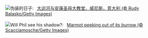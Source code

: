 ![](https://www.bing.com/th?id=OHR.VeniceCarnival_ZH-CN4965898587_UHD.jpg&w=1000)伪装的日子:&nbsp;&ensp;[大运河与安康圣母大教堂，威尼斯，意大利 (© Rudy Balasko/Getty Images)](https://www.bing.com/th?id=OHR.VeniceCarnival_ZH-CN4965898587_UHD.jpg)
<br><br/>
![](https://www.bing.com/th?id=OHR.AlpineMarmot_EN-US6895103237_UHD.jpg&w=1000)Will Phil see his shadow?:&nbsp;&ensp;[Marmot peeking out of its burrow (© Scacciamosche/Getty Images)](https://www.bing.com/th?id=OHR.AlpineMarmot_EN-US6895103237_UHD.jpg)
<br><br/>
